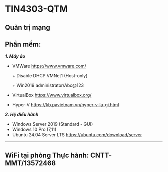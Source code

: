 # TIN4303-QTM
## Quản trị mạng
## Phần mềm:
___1. Máy ảo___
 - VMWare https://www.vmware.com/

    \+ Disable DHCP VMNet1 (Host-only)

    \+ Win2019 administrator/Abc@123

 - VirtualBox https://www.virtualbox.org/
 - Hyper-V https://kb.pavietnam.vn/hyper-v-la-gi.html

___2. Hệ điều hành___
 - Windows Server 2019 (Standard - GUI)
 - Windows 10 Pro (7,11)
 - Ubuntu 24.04 Server LTS https://ubuntu.com/download/server

---
## WiFi tại phòng Thực hành: CNTT-MMT/13572468
